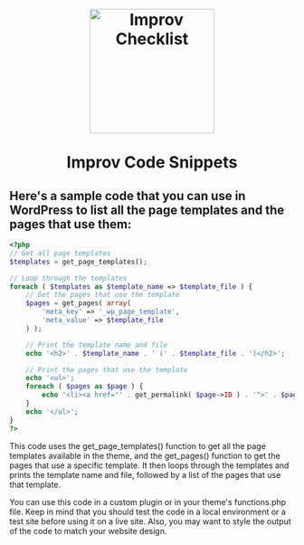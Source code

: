 <h1 align="center">
<br>
    <img src="https://cdn.myimprov.com/wp-content/uploads/20220513155747/myimprov-logo-2022.png" alt="Improv Checklist" width="220">
    <br>
    <br>
    Improv Code Snippets
  <br>
</h1>


## Here's a sample code that you can use in WordPress to list all the page templates and the pages that use them:


```php
<?php
// Get all page templates
$templates = get_page_templates();

// Loop through the templates
foreach ( $templates as $template_name => $template_file ) {
    // Get the pages that use the template
    $pages = get_pages( array(
        'meta_key' => '_wp_page_template',
        'meta_value' => $template_file
    ) );

    // Print the template name and file
    echo '<h2>' . $template_name . ' (' . $template_file . ')</h2>';

    // Print the pages that use the template
    echo '<ul>';
    foreach ( $pages as $page ) {
        echo '<li><a href="' . get_permalink( $page->ID ) . '">' . $page->post_title . '</a></li>';
    }
    echo '</ul>';
}
?>
```

This code uses the get_page_templates() function to get all the page templates available in the theme, and the get_pages() function to get the pages that use a specific template. It then loops through the templates and prints the template name and file, followed by a list of the pages that use that template.

You can use this code in a custom plugin or in your theme's functions.php file. Keep in mind that you should test the code in a local environment or a test site before using it on a live site. Also, you may want to style the output of the code to match your website design.
